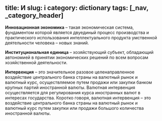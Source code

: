title: И
slug: i
category: dictionary
tags: [_nav, _category_header]
---

__Инновационная экономика__ – такая экономическая система, фундаментом которой является двуединый процесс производства и практического использования интеллектуального продукта умственной деятельности человека – новых знаний.

__Институциональная единица__ – хозяйствующий субъект, обладающий автономией в принятии экономических решений по всем вопросам хозяйственной  деятельности.

__Интервенция__ – это значительное разовое целенаправленное воздействие центрального банка страны на валютный рынок и валютный курс, осуществляемое путем продажи или закупки банком крупных партий иностранной валюты. Валютная интервенция осуществляется для регулирования курса иностранных валют в интересах государства. Коротко говоря, валютная интервенция – это воздействие центрального банка страны на валютный рынок и валютный курс путем закупки или продажи большого количества иностранной валюты.
